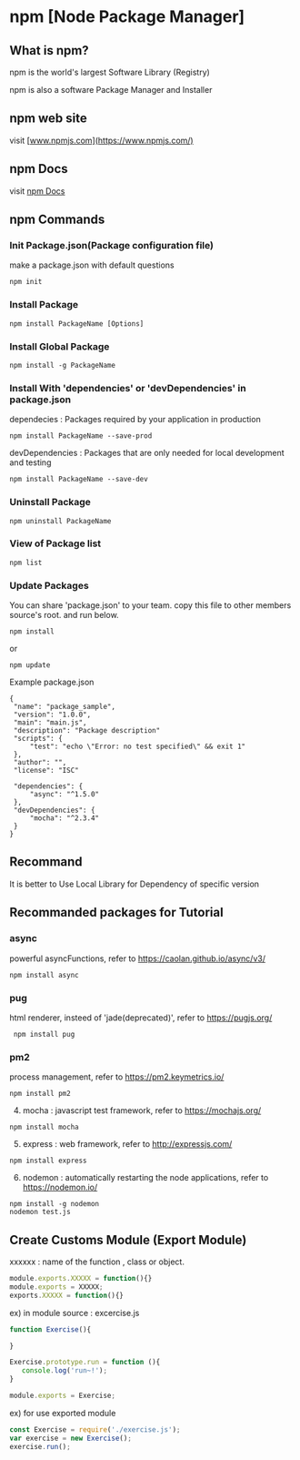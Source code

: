 # npm [Node Package Manager]
## What is npm?
npm is the world's largest Software Library (Registry)

npm is also a software Package Manager and Installer

## npm web site
visit [www.npmjs.com](https://www.npmjs.com/)

## npm Docs
visit [npm Docs](https://docs.npmjs.com/)

 ## npm Commands
 ### Init Package.json(Package configuration file)
 make a package.json with default questions
 ```
 npm init
 ```
 ### Install Package
 ```
 npm install PackageName [Options]
 ```
 ### Install Global Package
 ```
 npm install -g PackageName
 ```
 ### Install With 'dependencies' or 'devDependencies' in package.json
 dependecies : Packages required by your application in production
 ```
 npm install PackageName --save-prod
 ```
 devDependencies : Packages that are only needed for local development and testing
 ```
 npm install PackageName --save-dev
 ```
 ### Uninstall Package
 ```
 npm uninstall PackageName
 ```
 ### View of Package list
 ```
 npm list
 ``` 
 ### Update Packages
 You can share 'package.json' to your team.
 copy this file to other members source's root. and run below.
 ```
 npm install
 ```
 or
 ```
 npm update
 ```

 Example package.json
 ```
 {
  "name": "package_sample",
  "version": "1.0.0",
  "main": "main.js",
  "description": "Package description"
  "scripts": {
      "test": "echo \"Error: no test specified\" && exit 1"
  },
  "author": "",
  "license": "ISC"
 
  "dependencies": {
      "async": "^1.5.0"
  },
  "devDependencies": {
      "mocha": "^2.3.4"
  }
 }
```




## Recommand
It is better to Use Local Library for Dependency of specific version

## Recommanded packages for Tutorial
### async
powerful asyncFunctions, refer to https://caolan.github.io/async/v3/
```
npm install async
```
### pug
html renderer, insteed of 'jade(deprecated)', refer to https://pugjs.org/
```
 npm install pug
 ```
 ### pm2
 process management, refer to https://pm2.keymetrics.io/
 ```
 npm install pm2
 ```
 4. mocha : javascript test framework, refer to https://mochajs.org/
 ```
 npm install mocha
 ```
 5. express : web framework, refer to http://expressjs.com/
 ```
 npm install express
 ```
 6. nodemon : automatically restarting the node applications, refer to https://nodemon.io/
 ```
 npm install -g nodemon
 nodemon test.js
 ```
 ## Create Customs Module (Export Module)
 xxxxxx : name of the function , class or object.
```javascript
module.exports.XXXXX = function(){}  
module.exports = XXXXX;
exports.XXXXX = function(){}
```

 ex) in module source : excercise.js
 ``` javascript
function Exercise(){ 

}

Exercise.prototype.run = function (){
    console.log('run~!');
}

module.exports = Exercise;
 ```
 ex) for use exported module
 ``` javascript
 const Exercise = require('./exercise.js');
var exercise = new Exercise();
exercise.run(); 
 ```